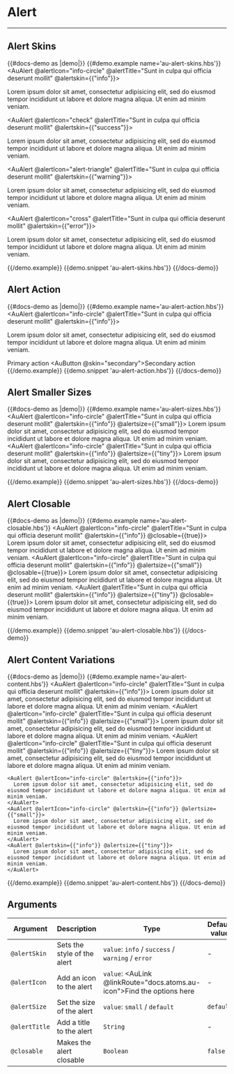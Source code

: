 # Alert

---

## Alert Skins

{{#docs-demo as |demo|}}
  {{#demo.example name='au-alert-skins.hbs'}}
    <AuAlert @alertIcon="info-circle" @alertTitle="Sunt in culpa qui officia deserunt mollit"  @alertskin={{"info"}}>
      <p>Lorem ipsum dolor sit amet, consectetur adipisicing elit, sed do eiusmod tempor incididunt ut labore et dolore magna aliqua. Ut enim ad minim veniam.</p>
    </AuAlert>
    <AuAlert @alertIcon="check" @alertTitle="Sunt in culpa qui officia deserunt mollit" @alertskin={{"success"}}>
      <p>Lorem ipsum dolor sit amet, consectetur adipisicing elit, sed do eiusmod tempor incididunt ut labore et dolore magna aliqua. Ut enim ad minim veniam.</p>
    </AuAlert>
    <AuAlert @alertIcon="alert-triangle" @alertTitle="Sunt in culpa qui officia deserunt mollit" @alertskin={{"warning"}}>
      <p>Lorem ipsum dolor sit amet, consectetur adipisicing elit, sed do eiusmod tempor incididunt ut labore et dolore magna aliqua. Ut enim ad minim veniam.</p>
    </AuAlert>
    <AuAlert @alertIcon="cross" @alertTitle="Sunt in culpa qui officia deserunt mollit" @alertskin={{"error"}}>
      <p>Lorem ipsum dolor sit amet, consectetur adipisicing elit, sed do eiusmod tempor incididunt ut labore et dolore magna aliqua. Ut enim ad minim veniam.</p>
    </AuAlert>
  {{/demo.example}}
  {{demo.snippet 'au-alert-skins.hbs'}}
{{/docs-demo}}

## Alert Action

{{#docs-demo as |demo|}}
  {{#demo.example name='au-alert-action.hbs'}}
    <AuAlert @alertIcon="info-circle" @alertTitle="Sunt in culpa qui officia deserunt mollit" @alertskin={{"info"}}>
      <p class="au-u-margin-bottom">Lorem ipsum dolor sit amet, consectetur adipisicing elit, sed do eiusmod tempor incididunt ut labore et dolore magna aliqua. Ut enim ad minim veniam.</p>
      <AuButton>Primary action</AuButton>
      <AuButton @skin="secondary">Secondary action</AuButton>
    </AuAlert>
  {{/demo.example}}
  {{demo.snippet 'au-alert-action.hbs'}}
{{/docs-demo}}

## Alert Smaller Sizes

{{#docs-demo as |demo|}}
  {{#demo.example name='au-alert-sizes.hbs'}}
    <AuAlert @alertIcon="info-circle" @alertTitle="Sunt in culpa qui officia deserunt mollit" @alertskin={{"info"}} @alertsize={{"small"}}>
      Lorem ipsum dolor sit amet, consectetur adipisicing elit, sed do eiusmod tempor incididunt ut labore et dolore magna aliqua. Ut enim ad minim veniam.
    </AuAlert>
    <AuAlert @alertIcon="info-circle" @alertTitle="Sunt in culpa qui officia deserunt mollit" @alertskin={{"info"}} @alertsize={{"tiny"}}>
      Lorem ipsum dolor sit amet, consectetur adipisicing elit, sed do eiusmod tempor incididunt ut labore et dolore magna aliqua. Ut enim ad minim veniam.
    </AuAlert>

  {{/demo.example}}
  {{demo.snippet 'au-alert-sizes.hbs'}}
{{/docs-demo}}


## Alert Closable

{{#docs-demo as |demo|}}
  {{#demo.example name='au-alert-closable.hbs'}}
    <AuAlert @alertIcon="info-circle" @alertTitle="Sunt in culpa qui officia deserunt mollit" @alertskin={{"info"}} @closable={{true}}>
      Lorem ipsum dolor sit amet, consectetur adipisicing elit, sed do eiusmod tempor incididunt ut labore et dolore magna aliqua. Ut enim ad minim veniam.
    </AuAlert>
    <AuAlert @alertIcon="info-circle" @alertTitle="Sunt in culpa qui officia deserunt mollit" @alertskin={{"info"}} @alertsize={{"small"}} @closable={{true}}>
      Lorem ipsum dolor sit amet, consectetur adipisicing elit, sed do eiusmod tempor incididunt ut labore et dolore magna aliqua. Ut enim ad minim veniam.
    </AuAlert>
    <AuAlert @alertTitle="Sunt in culpa qui officia deserunt mollit" @alertskin={{"info"}} @alertsize={{"tiny"}} @closable={{true}}>
      Lorem ipsum dolor sit amet, consectetur adipisicing elit, sed do eiusmod tempor incididunt ut labore et dolore magna aliqua. Ut enim ad minim veniam.
    </AuAlert>

  {{/demo.example}}
  {{demo.snippet 'au-alert-closable.hbs'}}
{{/docs-demo}}


## Alert Content Variations

{{#docs-demo as |demo|}}
  {{#demo.example name='au-alert-content.hbs'}}
    <AuAlert @alertIcon="info-circle" @alertTitle="Sunt in culpa qui officia deserunt mollit" @alertskin={{"info"}}>
      Lorem ipsum dolor sit amet, consectetur adipisicing elit, sed do eiusmod tempor incididunt ut labore et dolore magna aliqua. Ut enim ad minim veniam.
    </AuAlert>
    <AuAlert @alertIcon="info-circle" @alertTitle="Sunt in culpa qui officia deserunt mollit" @alertskin={{"info"}} @alertsize={{"small"}}>
      Lorem ipsum dolor sit amet, consectetur adipisicing elit, sed do eiusmod tempor incididunt ut labore et dolore magna aliqua. Ut enim ad minim veniam.
    </AuAlert>
    <AuAlert @alertIcon="info-circle" @alertTitle="Sunt in culpa qui officia deserunt mollit" @alertskin={{"info"}} @alertsize={{"tiny"}}>
      Lorem ipsum dolor sit amet, consectetur adipisicing elit, sed do eiusmod tempor incididunt ut labore et dolore magna aliqua. Ut enim ad minim veniam.
    </AuAlert>

    <AuAlert @alertIcon="info-circle" @alertskin={{"info"}}>
      Lorem ipsum dolor sit amet, consectetur adipisicing elit, sed do eiusmod tempor incididunt ut labore et dolore magna aliqua. Ut enim ad minim veniam.
    </AuAlert>
    <AuAlert @alertIcon="info-circle" @alertskin={{"info"}} @alertsize={{"small"}}>
      Lorem ipsum dolor sit amet, consectetur adipisicing elit, sed do eiusmod tempor incididunt ut labore et dolore magna aliqua. Ut enim ad minim veniam.
    </AuAlert>
    <AuAlert @alertskin={{"info"}} @alertsize={{"tiny"}}>
      Lorem ipsum dolor sit amet, consectetur adipisicing elit, sed do eiusmod tempor incididunt ut labore et dolore magna aliqua. Ut enim ad minim veniam.
    </AuAlert>
  {{/demo.example}}
  {{demo.snippet 'au-alert-content.hbs'}}
{{/docs-demo}}

## Arguments

| Argument      | Description | Type | Default value |
| ------------- | ----------- | ---- | ------------- |
| `@alertSkin` | Sets the style of the alert  | `value`: `info` / `success` / `warning` / `error` | - |
| `@alertIcon` | Add an icon to the alert | `value`: <AuLink @linkRoute="docs.atoms.au-icon">Find the options here</AuLink> | - |
| `@alertSize` | Set the size of the alert | `value`: `small` / `default` | `default` |
| `@alertTitle` | Add a title to the alert | `String` | - |
| `@closable` | Makes the alert closable | `Boolean` | `false` |
